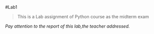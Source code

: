 #Lab1

> This is a Lab assignment of Python course as the midterm exam  

*Pay attention to the report of this lab,the teacher addressed.*

